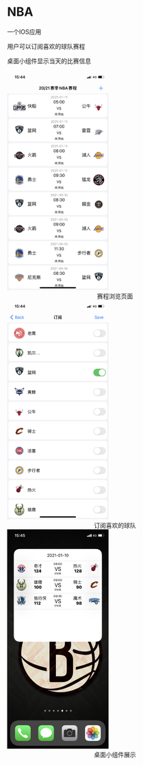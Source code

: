 # NBA
一个IOS应用

用户可以订阅喜欢的球队赛程

桌面小组件显示当天的比赛信息

<img src="https://github.com/Kini0804/NBA/blob/main/img/IMG_0906.png" style="zoom:50%;" />

<center>赛程浏览页面</center>

<img src="https://github.com/Kini0804/NBA/blob/main/img/IMG_0907.png" style="zoom:50%;" />

<center>订阅喜欢的球队</center>

<img src="https://github.com/Kini0804/NBA/blob/main/img/IMG_0909.png" style="zoom:50%;" />

<center>桌面小组件展示</center>

